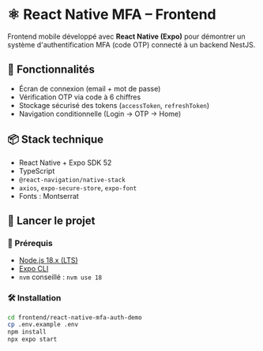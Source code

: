 # ⚛️ React Native MFA – Frontend

Frontend mobile développé avec **React Native (Expo)** pour démontrer un système d'authentification MFA (code OTP) connecté à un backend NestJS.

## 📱 Fonctionnalités

- Écran de connexion (email + mot de passe)
- Vérification OTP via code à 6 chiffres
- Stockage sécurisé des tokens (`accessToken`, `refreshToken`)
- Navigation conditionnelle (Login → OTP → Home)

## 📦 Stack technique

- React Native + Expo SDK 52
- TypeScript
- `@react-navigation/native-stack`
- `axios`, `expo-secure-store`, `expo-font`
- Fonts : Montserrat

## 🚀 Lancer le projet

### 🔧 Prérequis

- [Node.js 18.x (LTS)](https://nodejs.org/en/)
- [Expo CLI](https://docs.expo.dev/get-started/installation/)
- `nvm` conseillé : `nvm use 18`

### 🛠️ Installation

```bash
cd frontend/react-native-mfa-auth-demo
cp .env.example .env
npm install
npx expo start